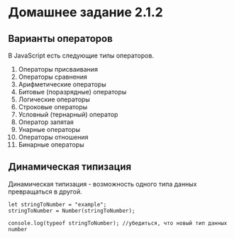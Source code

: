 # Домашнее задание 2.1.2

## Варианты операторов

В JavaScript есть следующие типы операторов.

1. Операторы присваивания
2. Операторы сравнения
3. Арифметические операторы
4. Битовые (поразрядные) операторы
5. Логические операторы
6. Строковые операторы
7. Условный (тернарный) оператор
8. Оператор запятая
9. Унарные операторы
10. Операторы отношения
11. Бинарные операторы

## Динамическая типизация

Динамическая типизация - возможность одного типа данных превращаться в другой.

```JS
let stringToNumber = "example";
stringToNumber = Number(stringToNumber);

console.log(typeof stringToNumber); //убедиться, что новый тип данных number
```
